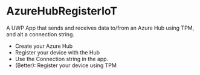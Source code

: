 # AzureHubRegisterIoT
A UWP App that sends and receives data to/from an Azure Hub using TPM, and alt a connection string.
- Create your Azure Hub
- Register your device with the Hub
- Use the Connection string in the app.
- (Better): Register your device using TPM
